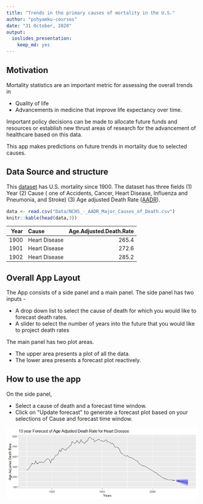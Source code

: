 ```yaml
---
title: "Trends in the primary causes of mortality in the U.S."
author: "pshyamku-courses"
date: "31 October, 2020"
output: 
  ioslides_presentation: 
    keep_md: yes
---
```




## Motivation

Mortality statistics are an important metric for assessing the overall trends in 

- Quality of life 
- Advancements in medicine that improve life expectancy over time.

Important policy decisions can be made to allocate future funds and resources or establish new thrust areas of research for the advancement of healthcare based on this data.

This app makes predictions on future trends in mortality due to selected causes.

## Data Source and structure

This [dataset](https://healthdata.gov/dataset/nchs-age-adjusted-death-rates-selected-major-causes-death) has U.S. mortality since 1900. The dataset has three fields (1) Year (2) Cause ( one of Accidents, Cancer, Heart Disease, Influenza and Pneumonia, and Stroke) (3) Age adjusted Death Rate ([AADR](https://www.nlm.nih.gov/nichsr/stats_tutorial/section2/mod5_age.html)).


```r
data <- read.csv("Data/NCHS_-_AADR_Major_Causes_of_Death.csv")
knitr::kable(head(data,3))
```



| Year|Cause         | Age.Adjusted.Death.Rate|
|----:|:-------------|-----------------------:|
| 1900|Heart Disease |                   265.4|
| 1901|Heart Disease |                   272.6|
| 1902|Heart Disease |                   285.2|

## Overall App Layout
The App consists of a side panel and a main panel. 
The side panel has two inputs - 

- A drop down list to select the cause of death for which you would like to forecast death rates.
- A slider to select the number of years into the future that you would like to project death rates

The main panel has two plot areas. 

- The upper area presents a plot of all the data.
- The lower area presents a forecast plot reactively.

## How to use the app
On the side panel, 

- Select a cause of death and a forecast time window.
- Click on "Update forecast" to generate a forecast plot based on your selections of Cause and forecast time window.

![](index_files/figure-html/unnamed-chunk-2-1.png)<!-- -->
